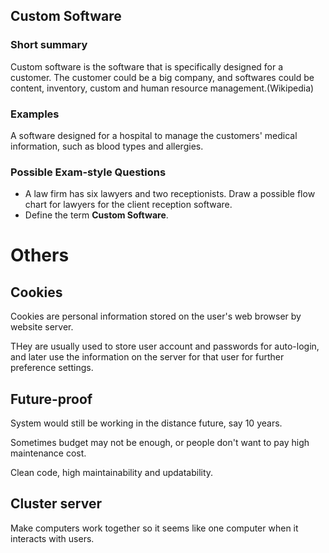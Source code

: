 ## Custom Software

### Short summary

Custom software is the software that is specifically designed for a customer. The customer could be a big company, and softwares could be content, inventory, custom and human resource management.(Wikipedia)

### Examples

A software designed for a hospital to manage the customers' medical information, such as blood types and allergies.

### Possible Exam-style Questions

* A law firm has six lawyers and two receptionists. Draw a possible flow chart for lawyers for the client reception software.
* Define the term **Custom Software**.

# Others

## Cookies

Cookies are personal information stored on the user's web browser by website server.

THey are usually used to store user account and passwords for auto-login, and later use the information on the server for that user for further preference settings.

## Future-proof

System would still be working in the distance future, say 10 years.

Sometimes budget may not be enough, or people don't want to pay high maintenance cost.

Clean code, high maintainability and updatability.

## Cluster server

Make computers work together so it seems like one computer when it interacts with users.

